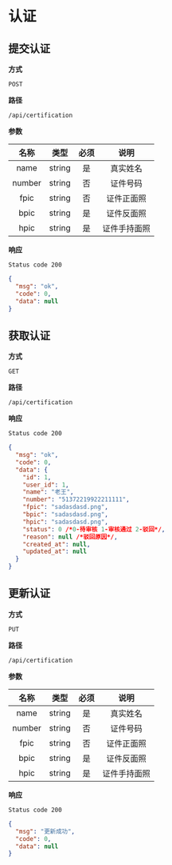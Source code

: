 # 认证

## 提交认证

**方式**

`POST`

**路径**

`/api/certification`

**参数**

|  名称  |  类型  | 必须 |     说明     |
| :----: | :----: | :--: | :----------: |
|  name  | string |  是  |   真实姓名   |
| number | string |  否  |   证件号码   |
|  fpic  | string |  否  |  证件正面照  |
|  bpic  | string |  是  |  证件反面照  |
|  hpic  | string |  是  | 证件手持面照 |

**响应**

`Status code 200`

```json
{
  "msg": "ok",
  "code": 0,
  "data": null
}
```

## 获取认证

**方式**

`GET`

**路径**

`/api/certification`

**响应**

`Status code 200`

```json
{
  "msg": "ok",
  "code": 0,
  "data": {
    "id": 1,
    "user_id": 1,
    "name": "老王",
    "number": "51372219922211111",
    "fpic": "sadasdasd.png",
    "bpic": "sadasdasd.png",
    "hpic": "sadasdasd.png",
    "status": 0 /*0-待审核 1-审核通过 2-驳回*/,
    "reason": null /*驳回原因*/,
    "created_at": null,
    "updated_at": null
  }
}
```

## 更新认证

**方式**

`PUT`

**路径**

`/api/certification`

**参数**

|  名称  |  类型  | 必须 |     说明     |
| :----: | :----: | :--: | :----------: |
|  name  | string |  是  |   真实姓名   |
| number | string |  否  |   证件号码   |
|  fpic  | string |  否  |  证件正面照  |
|  bpic  | string |  是  |  证件反面照  |
|  hpic  | string |  是  | 证件手持面照 |

**响应**

`Status code 200`

```json
{
  "msg": "更新成功",
  "code": 0,
  "data": null
}
```

